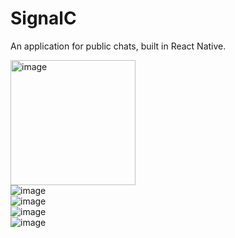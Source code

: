 # SignalC
<div class="w3-container">
  <p>An application for public chats, built in React Native.</p>

  <div class="w3-panel w3-card">
    <img height="200" width="200"  src="Images_App/Login.png" alt="image">
  </div>
  <div class="w3-panel w3-card-2">
   <img src="Images_App/Register.png" alt="image">
  </div>
  <div class="w3-panel w3-card-4">
   <img src="Images_App/ChannelList.png" alt="image">
  </div>
</div>
<div class="w3-panel w3-card">
   <img src="Images_App/ChatAddImage.png" alt="image">
  </div>
  <div class="w3-panel w3-card-2">
   <img src="Images_App/ChatMessages.png" alt="image">
  </div>
  <div class="w3-panel w3-card-4">
   
  </div>
</div>
